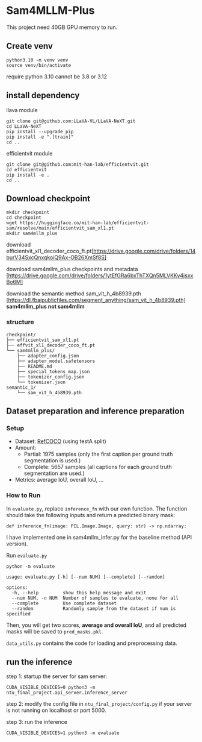 # Sam4MLLM-Plus
This project need 40GB GPU memory to run.

## Create venv
```
python3.10 -m venv venv
source venv/bin/activate
```
require python 3.10 cannot be 3.8 or 3.12

## install dependency
llava module
```
git clone git@github.com:LLaVA-VL/LLaVA-NeXT.git
cd LLaVA-NeXT
pip install --upgrade pip
pip install -e ".[train]"
cd ..
```

efficientvit module
```
git clone git@github.com:mit-han-lab/efficientvit.git
cd efficientvit
pip install -e .
cd ..
```


## Download checkpoint

```
mkdir checkpoint
cd checkpoint
wget https://huggingface.co/mit-han-lab/efficientvit-sam/resolve/main/efficientvit_sam_xl1.pt
mkdir sam4mllm_plus

```
download efficientvit_xl1_decoder_coco_ft.pt[https://drive.google.com/drive/folders/14burV34SxcQnxqkoiQ9Ax-OB26XmSf8S]

download sam4mllm_plus checkpoints and metadata [https://drive.google.com/drive/folders/1ytEfGRa6bxThTXQn5MLVKKy4jsxxBo6M]

download the semantic method sam_vit_h_4b8939.pth [https://dl.fbaipublicfiles.com/segment_anything/sam_vit_h_4b8939.pth]
**sam4mllm_plus not sam4mllm**

### structure
```
checkpoint/
├── efficientvit_sam_xl1.pt
├── effvit_xl1_decoder_coco_ft.pt
└── sam4mllm_plus/
    ├── adapter_config.json
    ├── adapter_model.safetensors
    ├── README.md
    ├── special_tokens_map.json
    ├── tokenizer_config.json
    └── tokenizer.json
semantic_1/
    └── sam_vit_h_4b8939.pth
```

## Dataset preparation and inference preparation
### Setup
- Dataset: [RefCOCO](https://huggingface.co/datasets/lmms-lab/RefCOCO)  (using testA split)
- Amount: 
    - Partial: 1975 samples (only the first caption per ground truth segmentation is used.)
    - Complete: 5657 samples (all captions for each ground truth segmentation are used.)
- Metrics: average IoU, overall IoU, ...

###  How to Run
In `evaluate.py`, replace `inference_fn` with our own function. The function should take the following inputs and return a predicted binary mask:
```
def inference_fn(image: PIL.Image.Image, query: str) -> np.ndarray:
```
I have implemented one in sam4mllm_infer.py for the baseline method (API version). 

Run `evaluate.py`
```
python -m evaluate
```
```
usage: evaluate.py [-h] [--num NUM] [--complete] [--random]

options:
  -h, --help         show this help message and exit
  --num NUM, -n NUM  Number of samples to evaluate, none for all
  --complete         Use complete dataset
  --random           Randomly sample from the dataset if num is specified
```
Then, you will get two scores, **average and overall IoU**, and all predicted masks will be saved to `pred_masks.pkl`.

`data_utils.py` contains the code for loading and preprocessing data.


## run the inference
step 1: startup the server for sam server:
```
CUDA_VISIBLE_DEVICES=0 python3 -m ntu_final_project.api_server.inference_server 
```
step 2: modify the config file in `ntu_final_project/config.py` if your server is not running on localhost or port 5000.

step 3: run the inference
```
CUDA_VISIBLE_DEVICES=1 python3 -m evaluate 
```

